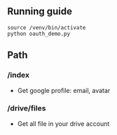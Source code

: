 ## Running guide

```
source /venv/bin/activate
python oauth_demo.py
```

## Path
### /index
+ Get google profile: email, avatar
### /drive/files 
+ Get all file in your drive account